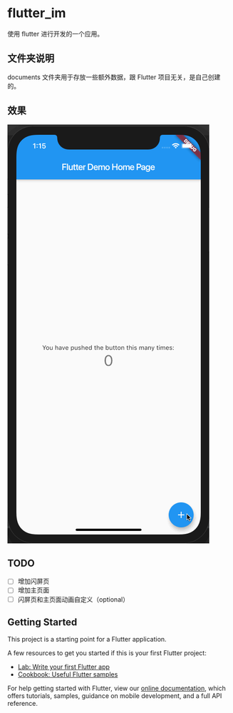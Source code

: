 # flutter_im

使用 flutter 进行开发的一个应用。

## 文件夹说明

documents 文件夹用于存放一些额外数据，跟 Flutter 项目无关，是自己创建的。

## 效果

![演示效果 gif](./documents/run.gif)

## TODO

- [ ] 增加闪屏页
- [ ] 增加主页面
- [ ] 闪屏页和主页面动画自定义（optional）

## Getting Started

This project is a starting point for a Flutter application.

A few resources to get you started if this is your first Flutter project:

- [Lab: Write your first Flutter app](https://flutter.dev/docs/get-started/codelab)
- [Cookbook: Useful Flutter samples](https://flutter.dev/docs/cookbook)

For help getting started with Flutter, view our
[online documentation](https://flutter.dev/docs), which offers tutorials,
samples, guidance on mobile development, and a full API reference.

